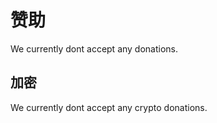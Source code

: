 # 赞助

We currently dont accept any donations.

## 加密

We currently dont accept any crypto donations.
